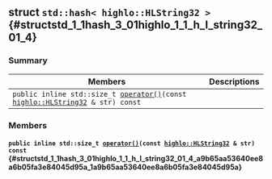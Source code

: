 ## struct `std::hash< highlo::HLString32 >` {#structstd_1_1hash_3_01highlo_1_1_h_l_string32_01_4}

### Summary

 Members                        | Descriptions                                
--------------------------------|---------------------------------------------
`public inline std::size_t `[`operator()`](#structstd_1_1hash_3_01highlo_1_1_h_l_string32_01_4_a9b65aa53640ee8a6b05fa3e84045d95a_1a9b65aa53640ee8a6b05fa3e84045d95a)`(const `[`highlo::HLString32`](docs-api/api-highlo.md#namespacehighlo_a176efbca4fefbe90f22bcd4b2ccc23cc_1a176efbca4fefbe90f22bcd4b2ccc23cc)` & str) const` | 

### Members

#### `public inline std::size_t `[`operator()`](#structstd_1_1hash_3_01highlo_1_1_h_l_string32_01_4_a9b65aa53640ee8a6b05fa3e84045d95a_1a9b65aa53640ee8a6b05fa3e84045d95a)`(const `[`highlo::HLString32`](docs-api/api-highlo.md#namespacehighlo_a176efbca4fefbe90f22bcd4b2ccc23cc_1a176efbca4fefbe90f22bcd4b2ccc23cc)` & str) const` {#structstd_1_1hash_3_01highlo_1_1_h_l_string32_01_4_a9b65aa53640ee8a6b05fa3e84045d95a_1a9b65aa53640ee8a6b05fa3e84045d95a}

